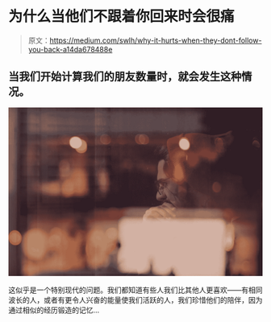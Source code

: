 # 为什么当他们不跟着你回来时会很痛

> 原文：<https://medium.com/swlh/why-it-hurts-when-they-dont-follow-you-back-a14da678488e>

## 当我们开始计算我们的朋友数量时，就会发生这种情况。

![](img/7e216abd3f0c2fa7a1b3384e2b32a0cc.png)

这似乎是一个特别现代的问题。我们都知道有些人我们比其他人更喜欢——有相同波长的人，或者有更令人兴奋的能量使我们活跃的人，我们珍惜他们的陪伴，因为通过相似的经历锻造的记忆…